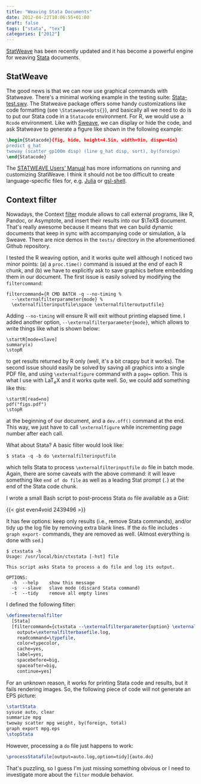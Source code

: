 ```yaml
---
title: "Weaving Stata Documents"
date: 2012-04-22T10:06:55+01:00
draft: false
tags: ["stata", "tex"]
categories: ["2012"]
---
```


[StatWeave](http://www.divms.uiowa.edu/~rlenth/StatWeave/) has been recently updated and it has become a powerful engine for weaving [Stata](http://www.stata.com) documents.

## StatWeave

The good news is that we can now use graphical commands with Statweave. There's a minimal working example in the testing suite: [Stata-test.swv](http://www.divms.uiowa.edu/~rlenth/StatWeave/tests/tex/Stata-test.swv). The Statweave package offers some handy customizations like code formatting (see `\StataweaveOpts{}`), and basically all we need to do is to put our Stata code in a `Statacode` environment. For R, we would use a `Rcode` environment. Like with [Sweave](http://www.statistik.lmu.de/~leisch/Sweave/), we can display or hide the code, and ask Statweave to generate a figure like shown in the following example:

```latex
\begin{Statacode}{fig, hide, height=4.5in, width=9in, dispw=4in}
predict g_hat
twoway (scatter gp100m disp) (line g_hat disp, sort), by(foreign)
\end{Statacode}
```

The [STATWEAVE Users’ Manual](http://www.divms.uiowa.edu/~rlenth/StatWeave/StatWeave-manual.pdf) has more informations on running and customizing StatWeave. I think it should not be too difficult to create language-specific files for, e.g. [Julia](https://julialang.org/) or [gsl-shell](http://www.nongnu.org/gsl-shell/).

## Context filter

Nowadays, the Context [filter](https://github.com/adityam/filter) module allows to call external programs, like R, Pandoc, or Asymptote, and insert their results into our $\TeX$ document. That's really awesome because it means that we can build dynamic documents that keep in sync with accompanying code or simulation, à la Sweave. There are nice demos in the `tests/` directory in the aforementioned Github repository.

I tested the R weaving option, and it works quite well although I noticed two minor points: (a) a `proc.time()` command is issued at the end of each R chunk, and (b) we have to explicitly ask to save graphics before embedding them in our document. The first issue is easily solved by modifying the `filtercommand`:

```
filtercommand={R CMD BATCH -q --no-timing %
  --\externalfilterparameter{mode} %
  \externalfilterinputfile\space \externalfilteroutputfile}
```

Adding `--no-timing` will ensure R will exit without printing elapsed time. I added another option, `--\externalfilterparameter{mode}`, which allows to write things like what is shown below:

```context
\startR[mode=slave]
summary(x)
\stopR
```

to get results returned by R only (well, it's a bit crappy but it works). The second issue should easily be solved by saving all graphics into a single PDF file, and using `\externalfigure` command with a `page=` option. This is what I use with <span class="latex">LaT<sub>e</sub>X</span> and it works quite well. So, we could add something like this:

```context
\startR[read=no]
pdf("figs.pdf")
\stopR
```

at the beginning of our document, and a `dev.off()` command at the end. This way, we just have to call `\externalfigure` while incrementing page number after each call.

What about Stata? A basic filter would look like:

```
$ stata -q -b do \externalfilterinputfile
```

which tells Stata to process `\externalfilterinputfile` `do` file in batch mode. Again, there are some caveats with the above command: it will leave something like `end of do file` as well as a leading Stat prompt (`.`) at the end of the Stata code chunk.

I wrote a small Bash script to post-process Stata `do` file available as a Gist: 

{{< gist even4void 2439496 >}}

It has few options: keep only results (i.e., remove Stata commands), and/or tidy up the log file by removing extra blank lines. If the `do` file includes `-graph export-` commands, they are removed as well. (Almost everything is done with `sed`.)

```
$ ctxstata -h
Usage: /usr/local/bin/ctxstata [-hst] file

This script asks Stata to process a do file and log its output.

OPTIONS:
  -h  --help    show this message
  -s  --slave   slave mode (discard Stata command)
  -t  --tidy    remove all empty lines
```

I defined the following filter:

```latex
\defineexternalfilter
  [Stata]
  [filtercommand={ctxstata --\externalfilterparameter{option} \externalfilterinputfile},
    output=\externalfilterbasefile.log,
    readcommand=\typefile,
    color=typecolor,
    cache=yes,
    label=yes,
    spacebefore=big,
    spaceafter=big,
    continue=yes]
```

For an unknown reason, it works for printing Stata code and results, but it fails rendering images. So, the following piece of code will not generate an EPS picture:

```latex
\startStata
sysuse auto, clear
summarize mpg
twoway scatter mpg weight, by(foreign, total)
graph export mpg.eps
\stopStata
```

However, processing a `do` file just happens to work:

```latex
\processStatafile[output=auto.log,option=tidy]{auto.do}
```

That's puzzling, so I guess I'm just missing something obvious or I need to investigate more about the `filter` module behavior.
